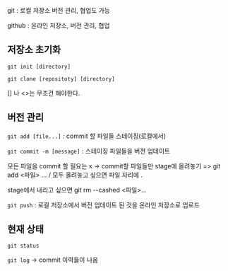 git : 로컬 저장소 버전 관리, 협업도 가능

github : 온라인 저장소, 버전 관리, 협업
## 저장소 초기화
`git init [directory]`

`git clone [repositoty] [directory]`

[] 나 <>는 무조건 해야한다.

## 버전 관리
`git add [file...]` : commit 할 파일들 스테이징(로컬에서)

`git commit -m [message]` : 스테이징 파일들을 버전 업데이트

모든 파일을 commit 할 필요는 x -> commit할 파일들만 stage에 올려놓기 => git add <파일> ... / 모두 올려놓고 싶으면 파일 자리에 .

stage에서 내리고 싶으면 git rm --cashed <파일>...

`git push` : 로컬 저장소에서 버전 업데이트 된 것을 온라인 저장소로 업로드

## 현재 상태
`git status`

`git log` -> commit 이력들이 나옴